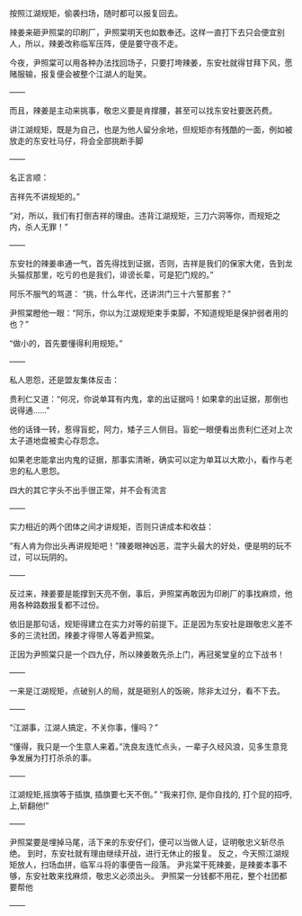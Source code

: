 按照江湖规矩，偷袭扫场，随时都可以报复回去。

辣姜来砸尹照棠的印刷厂，尹照棠明天也如数奉还。这样一直打下去只会便宜别人，所以，辣姜改称临军压阵，便是要守夜不走。

今夜，尹照棠可以用各种办法找回场子，只要打垮辣姜，东安社就得甘拜下风，愿赌服输，报复便会被整个江湖人的耻笑。

——

而且，辣姜是主动来挑事，敬忠义要是肯撑腰，甚至可以找东安社要医药费。

讲江湖规矩，既是为自己，也是为他人留分余地，但规矩亦有残酷的一面，例如被放走的东安社马仔，将会全部挑断手脚

——

名正言顺：

吉祥先不讲规矩的。”

“对，所以，我们有打倒吉祥的理由。违背江湖规矩，三刀六洞等你，而规矩之内，杀人无罪！”

——

东安社的辣姜串通一气，首先得找到证据，否则，吉祥是我们的保家大佬，告到龙头猫叔那里，吃亏的也是我们，诽谤长辈，可是犯门规的。”

阿乐不服气的骂道：
“挑，什么年代，还讲洪门三十六誓那套？”

尹照棠瞪他一眼：“阿乐，你以为江湖规矩束手束脚，不知道规矩是保护弱者用的也？”

“做小的，首先要懂得利用规矩。”

——

私人恩怨，还是盟友集体反击：

贵利仁又道：“何况，你说单耳有内鬼，拿的出证据吗！如果拿的出证据，那倒也说得通……”

他的话锋一转，惹得盲蛇，阿力，矮子三人侧目。盲蛇一眼便看出贵利仁还对上次太子道地盘被卖心存怨念。

如果老忠能拿出内鬼的证据，那事实清晰，确实可以定为单耳以大欺小，看作与老忠的私人恩怨。

四大的其它字头不出手很正常，并不会有流言

——

实力相近的两个团体之间才讲规矩，否则只讲成本和收益：

“有人肯为你出头再讲规矩吧！”辣姜眼神凶恶，混字头最大的好处，便是明的玩不过，可以玩阴的。

——

反过来，辣姜要是能撑到天亮不倒，事后，尹照棠再敢因为印刷厂的事找麻烦，他用各种路数报复都不过份。

依旧是那句话，规矩得建立在实力对等的前提下。正是因为东安社是跟敬忠义差不多的三流社团，辣姜才得带人等着尹照棠。

正因为尹照棠只是一个四九仔，所以辣姜敢先杀上门，再冠冕堂皇的立下战书！

——

一来是江湖规矩，点破别人的局，就是砸别人的饭碗，除非太过分，看不下去。

——

“江湖事，江湖人搞定，不关你事，懂吗？”

“懂得，我只是一个生意人来着。”洗良友连忙点头，一辈子久经风浪，见多生意竞争发展为打打杀杀的事。

——

江湖规矩,摇旗等于插旗, 插旗要七天不倒。”
“我来打你, 是你自找的, 打个屁的招呼, 上,斩翻他!”

——

尹照棠要是埋掉马尾，活下来的东安仔们，便可以当做人证，证明敬忠义斩尽杀绝。
到时，东安社就有理由继续开战，进行无休止的报复。
反之，今天照江湖规矩放人，扫场血拼，临军斗将的事便告一段落。
尹兆棠干死辣姜，是辣姜本事不够，东安社敢来找麻烦，敬忠义必须出头。
尹照棠一分钱都不用花，整个社团都要帮他

——

